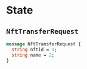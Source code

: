# State

## `NftTransferRequest`

```protobuf
message NftTransferRequest {
  string nftid = 1;
  string name = 2;
}
```
